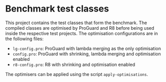# Benchmark test classes

This project contains the test classes that form the benchmark. The compiled classes are optimised by ProGuard and R8 before being used inside the respective test projects. The optimisation configurations are in the following files:

* `lg-config.pro`: ProGuard with lambda merging as the only optimisation
* `config.pro`: ProGuard with shrinking, lambda merging and optimisation enabled
* `r8-config.pro`: R8 with shrinking and optimisation enabled

The optimisers can be applied using the script `apply-optimisations`.
